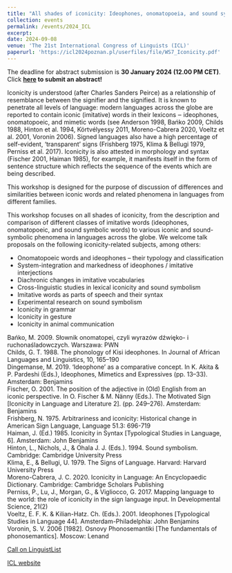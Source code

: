 ```yaml
---
title: "All shades of iconicity: Ideophones, onomatopoeia, and sound symbolism (convenors: Maria Flaksman, Kathryn Barnes, and Aleksandra Ćwiek)"
collection: events
permalink: /events/2024_ICL
excerpt:
date: 2024-09-08
venue: 'The 21st International Congress of Linguists (ICL)'
paperurl: 'https://icl2024poznan.pl/userfiles/file/WS7_Iconicity.pdf'
---
```


The deadline for abstract submission is **30 January 2024 (12.00 PM CET)**.<br>
Click **[here](https://easychair.org/conferences/?conf=icl2024poznan) to submit an abstract!**

Iconicity is understood (after Charles Sanders Peirce) as a relationship of resemblance between the signifier and the signified. It is known to penetrate all levels of language: modern languages across the globe are reported to contain iconic (imitative) words in their lexicons ‒ ideophones, onomatopoeic, and mimetic words (see Anderson 1998, Bańko 2009, Childs 1988, Hinton et al. 1994, Körtvélyessy 2011, Moreno-Cabrera 2020, Voeltz et al. 2001, Voronin 2006). Signed languages also have a high percentage of self-evident, ‘transparent’ signs (Frishberg 1975, Klima & Bellugi 1979, Perniss et al. 2017). Iconicity is also attested in morphology and syntax (Fischer 2001, Haiman 1985), for example, it manifests itself in the form of sentence structure which reflects the sequence of the events which are being described.

This workshop is designed for the purpose of discussion of differences and similarities between iconic words and related phenomena in languages from different families.

This workshop focuses on all shades of iconicity, from the description and comparison of different classes of imitative words (ideophones, onomatopoeic, and sound symbolic words) to various iconic and sound-symbolic phenomena in languages across the globe. We welcome talk proposals on the following iconicity-related subjects, among others:

* Onomatopoeic words and ideophones – their typology and classification
* System-integration and markedness of ideophones / imitative interjections
* Diachronic changes in imitative vocabularies
* Cross-linguistic studies in lexical iconicity and sound symbolism
* Imitative words as parts of speech and their syntax
* Experimental research on sound symbolism
* Iconicity in grammar
* Iconicity in gesture
* Iconicity in animal communication

Bańko, M. 2009. Słownik onomatopei, czyli wyrazów dźwięko- i ruchonaśladowczych. Warszawa: PWN<br>
Childs, G. T. 1988. The phonology of Kisi ideophones. In Journal of African Languages and Linguistics, 10, 165–190<br>
Dingemanse, M. 2019. ‘Ideophone’ as a comparative concept. In K. Akita & P. Pardeshi (Eds.), Ideophones, Mimetics and Expressives (pp. 13–33). Amsterdam: Benjamins<br>
Fischer, O. 2001. The position of the adjective in (Old) English from an iconic perspective. In O. Fischer & M. Nänny (Eds.). The Motivated Sign [Iconicity in Language and Literature 2]. (pp. 249–276). Amsterdam: Benjamins<br>
Frishberg, N. 1975. Arbitrariness and iconicity: Historical change in American Sign Language, Language 51.3: 696-719<br>
Haiman, J. (Ed.) 1985. Iconicity in Syntax [Typological Studies in Language, 6]. Amsterdam: John Benjamins<br>
Hinton, L., Nichols, J., & Ohala J. J. (Eds.). 1994. Sound symbolism. Cambridge: Cambridge University Press<br>
Klima, E., & Bellugi, U. 1979. The Signs of Language. Harvard: Harvard University Press<br>
Moreno-Cabrera, J. C. 2020. Iconicity in Language: An Encyclopaedic Dictionary. Cambridge: Cambridge Scholars Publishing<br>
Perniss, P., Lu, J., Morgan, G., & Vigliocco, G. 2017. Mapping language to the world: the role of iconicity in the sign language input. In Developmental Science, 21(2)<br>
Voeltz, E. F. K. & Kilian-Hatz. Ch. (Eds.). 2001. Ideophones [Typological Studies in Language 44]. Amsterdam-Philadelphia: John Benjamins<br>
Voronin, S. V. 2006 [1982]. Osnovy Phonosemantiki [The fundamentals of phonosemantics]. Moscow: Lenand

[Call on LinguistList](https://linguistlist.org/issues/34/34-3285/)

[ICL website](https://icl2024poznan.pl/?id=2)
